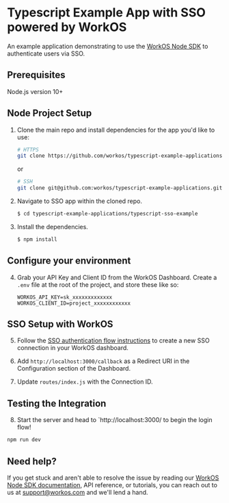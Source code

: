 # Typescript Example App with SSO powered by WorkOS

An example application demonstrating to use the [WorkOS Node SDK](https://github.com/workos-inc/workos-node) to authenticate users via SSO. 

## Prerequisites

Node.js version 10+

## Node Project Setup

1. Clone the main repo and install dependencies for the app you'd like to use:
    ```bash
    # HTTPS
    git clone https://github.com/workos/typescript-example-applications.git
    ```
    or

    ```bash
    # SSH
    git clone git@github.com:workos/typescript-example-applications.git
    ```

2. Navigate to SSO app within the cloned repo. 
   ```bash
   $ cd typescript-example-applications/typescript-sso-example
   ```

3. Install the dependencies. 
    ```bash
    $ npm install
    ```

## Configure your environment

4. Grab your API Key and Client ID from the WorkOS Dashboard. Create a `.env`
file at the root of the project, and store these like so:
    ```
    WORKOS_API_KEY=sk_xxxxxxxxxxxxx
    WORKOS_CLIENT_ID=project_xxxxxxxxxxxx
    ```

## SSO Setup with WorkOS

5. Follow the [SSO authentication flow instructions](https://workos.com/docs/sso/guide/introduction) to create a new SSO connection in your WorkOS dashboard.

6. Add `http://localhost:3000/callback` as a Redirect URI in the Configuration section of the Dashboard.

7. Update `routes/index.js` with the Connection ID.

## Testing the Integration

8. Start the server and head to `http://localhost:3000/ to begin the login flow! 

```sh
npm run dev
```


## Need help?

If you get stuck and aren't able to resolve the issue by reading our [WorkOS Node SDK documentation](https://docs.workos.com/sdk/node), API reference, or tutorials, you can reach out to us at support@workos.com and we'll lend a hand.